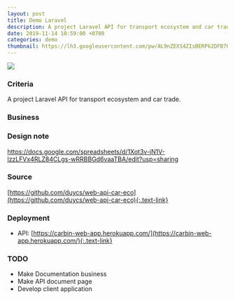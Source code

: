 ```yaml
---
layout: post
title: Demo Laravel
description: A project Laravel API for transport ecosystem and car trade.
date: 2019-11-14 10:59:00 +0700
categories: demo
thumbnail: https://lh3.googleusercontent.com/pw/AL9nZEXS4ZIsBERPk2DFB7GJDnORZhyYiMo77J_y-FZYLI1Y9b1SKmjloCL-gekUZAnrTIrlqloUZfxjkiaECVJz67uD2dWILVQDRod4dNDkffcgDHIqQY3u7JotdYwmUyTw22hSRjEsjNwyIKhIV5SgBeM-gA=w900-h760-no
---
```

![](https://lh3.googleusercontent.com/pw/AL9nZEXS4ZIsBERPk2DFB7GJDnORZhyYiMo77J_y-FZYLI1Y9b1SKmjloCL-gekUZAnrTIrlqloUZfxjkiaECVJz67uD2dWILVQDRod4dNDkffcgDHIqQY3u7JotdYwmUyTw22hSRjEsjNwyIKhIV5SgBeM-gA=w900-h760-no)

### Criteria
A project Laravel API for transport ecosystem and car trade.

### Business

### Design note
https://docs.google.com/spreadsheets/d/1Xot3v-jN1V-lzzLFVx4RLZ84CLgs-wRRBBGd6vaaTBA/edit?usp=sharing

### Source
[https://github.com/duycs/web-api-car-eco](https://github.com/duycs/web-api-car-eco){:.text-link}

### Deployment
- API: [https://carbin-web-app.herokuapp.com/](https://carbin-web-app.herokuapp.com/){:.text-link}

### TODO
- Make Documentation business
- Make API document page
- Develop client application
